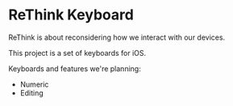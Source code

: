 # ReThink Keyboard

ReThink is about reconsidering how we interact with our devices.

This project is a set of keyboards for iOS.

Keyboards and features we're planning:

- Numeric
- Editing